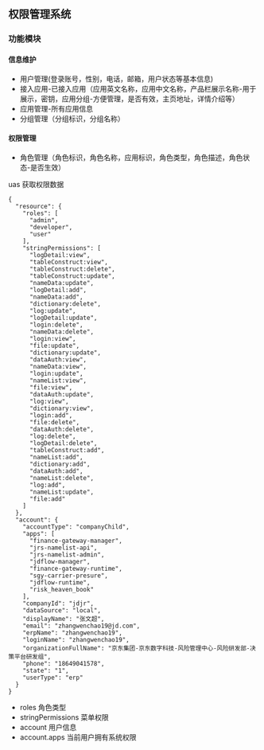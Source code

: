 ##  权限管理系统

### 功能模块

#### 信息维护

*  用户管理(登录账号，性别，电话，邮箱，用户状态等基本信息)
*  接入应用-已接入应用（应用英文名称，应用中文名称，产品栏展示名称-用于展示，密钥，应用分组-方便管理，是否有效，主页地址，详情介绍等）
*  应用管理-所有应用信息
*  分组管理（分组标识，分组名称）

#### 权限管理

* 角色管理（角色标识，角色名称，应用标识，角色类型，角色描述，角色状态-是否生效）

uas 获取权限数据
```  
{
  "resource": {
    "roles": [
      "admin",
      "developer",
      "user"
    ],
    "stringPermissions": [
      "logDetail:view",
      "tableConstruct:view",
      "tableConstruct:delete",
      "tableConstruct:update",
      "nameData:update",
      "logDetail:add",
      "nameData:add",
      "dictionary:delete",
      "log:update",
      "logDetail:update",
      "login:delete",
      "nameData:delete",
      "login:view",
      "file:update",
      "dictionary:update",
      "dataAuth:view",
      "nameData:view",
      "login:update",
      "nameList:view",
      "file:view",
      "dataAuth:update",
      "log:view",
      "dictionary:view",
      "login:add",
      "file:delete",
      "dataAuth:delete",
      "log:delete",
      "logDetail:delete",
      "tableConstruct:add",
      "nameList:add",
      "dictionary:add",
      "dataAuth:add",
      "nameList:delete",
      "log:add",
      "nameList:update",
      "file:add"
    ]
  },
  "account": {
    "accountType": "companyChild",
    "apps": [
      "finance-gateway-manager",
      "jrs-namelist-api",
      "jrs-namelist-admin",
      "jdflow-manager",
      "finance-gateway-runtime",
      "sgy-carrier-presure",
      "jdflow-runtime",
      "risk_heaven_book"
    ],
    "companyId": "jdjr",
    "dataSource": "local",
    "displayName": "张文超",
    "email": "zhangwenchao19@jd.com",
    "erpName": "zhangwenchao19",
    "loginName": "zhangwenchao19",
    "organizationFullName": "京东集团-京东数字科技-风险管理中心-风险研发部-决策平台研发组",
    "phone": "18649041578",
    "state": "1",
    "userType": "erp"
  }
}
```  

* roles 角色类型
* stringPermissions 菜单权限
* account 用户信息
* account.apps 当前用户拥有系统权限

